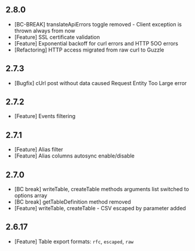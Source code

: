 ## 2.8.0
 * [BC-BREAK] translateApiErrors toggle removed - Client exception is thrown always from now
 * [Feature] SSL certificate validation
 * [Feature] Exponential backoff for curl errors and HTTP 5OO errors
 * [Refactoring] HTTP access migrated from raw curl to Guzzle


## 2.7.3
 * [Bugfix] cUrl post without data caused Request Entity Too Large error

## 2.7.2
 * [Feature] Events filtering

## 2.7.1
 * [Feature] Alias filter
 * [Feature] Alias columns autosync enable/disable

## 2.7.0

 * [BC break] writeTable, createTable methods arguments list switched to options array
 * [BC break] getTableDefinition method removed
 * [Feature] writeTable, createTable - CSV escaped by parameter added

## 2.6.17
 * [Feature] Table export formats: `rfc`, `escaped`, `raw`

